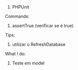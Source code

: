 1. PHPUnit

Commands:

1. assertTrue (verificar se é true)

Tips:

1. utilizar o RefreshDatabase

What I do:

1. Teste em model

